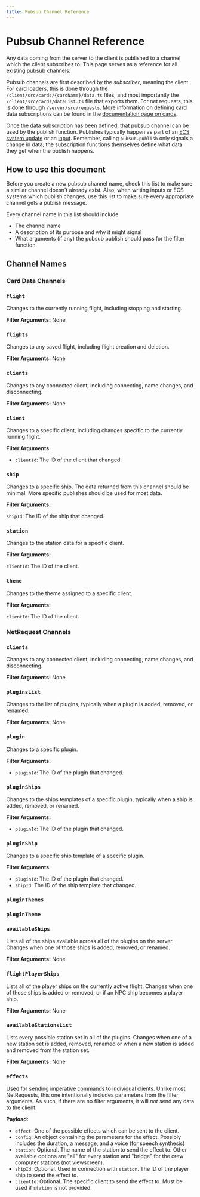 ```yaml
---
title: Pubsub Channel Reference
---
```


# Pubsub Channel Reference

Any data coming from the server to the client is published to a channel which
the client subscribes to. This page serves as a reference for all existing
pubsub channels.

Pubsub channels are first described by the _subscriber_, meaning the client. For
card loaders, this is done through the `/client/src/cards/{cardName}/data.ts`
files, and most importantly the `/client/src/cards/dataList.ts` file that
exports them. For net requests, this is done through `/server/src/requests`.
More information on defining card data subscriptions can be found in the
[documentation page on cards](card-creation).

Once the data subscription has been defined, that pubsub channel can be used by
the publish function. Publishes typically happen as part of an
[ECS system update](ecs-systems) or an [input](inputs). Remember, calling
`pubsub.publish` only signals a change in data; the subscription functions
themselves define what data they get when the publish happens.

## How to use this document

Before you create a new pubsub channel name, check this list to make sure a
similar channel doesn't already exist. Also, when writing inputs or ECS systems
which publish changes, use this list to make sure every appropriate channel gets
a publish message.

Every channel name in this list should include

- The channel name
- A description of its purpose and why it might signal
- What arguments (if any) the pubsub publish should pass for the filter
  function.

## Channel Names

### Card Data Channels

### `flight`

Changes to the currently running flight, including stopping and starting.

**Filter Arguments:** None

### `flights`

Changes to any saved flight, including flight creation and deletion.

**Filter Arguments:** None

### `clients`

Changes to any connected client, including connecting, name changes, and
disconnecting.

**Filter Arguments:** None

### `client`

Changes to a specific client, including changes specific to the currently
running flight.

**Filter Arguments:**

- `clientId`: The ID of the client that changed.

### `ship`

Changes to a specific ship. The data returned from this channel should be
minimal. More specific publishes should be used for most data.

**Filter Arguments:**

`shipId`: The ID of the ship that changed.

### `station`

Changes to the station data for a specific client.

**Filter Arguments:**

`clientId`: The ID of the client.

### `theme`

Changes to the theme assigned to a specific client.

**Filter Arguments:**

`clientId`: The ID of the client.

### NetRequest Channels

### `clients`

Changes to any connected client, including connecting, name changes, and
disconnecting.

**Filter Arguments:** None

### `pluginsList`

Changes to the list of plugins, typically when a plugin is added, removed, or
renamed.

**Filter Arguments:** None

### `plugin`

Changes to a specific plugin.

**Filter Arguments:**

- `pluginId`: The ID of the plugin that changed.

### `pluginShips`

Changes to the ships templates of a specific plugin, typically when a ship is
added, removed, or renamed.

**Filter Arguments:**

- `pluginId`: The ID of the plugin that changed.

### `pluginShip`

Changes to a specific ship template of a specific plugin.

**Filter Arguments:**

- `pluginId`: The ID of the plugin that changed.
- `shipId`: The ID of the ship template that changed.

### `pluginThemes`

### `pluginTheme`

### `availableShips`

Lists all of the ships available across all of the plugins on the server.
Changes when one of those ships is added, removed, or renamed.

**Filter Arguments:** None

### `flightPlayerShips`

Lists all of the player ships on the currently active flight. Changes when one
of those ships is added or removed, or if an NPC ship becomes a player ship.

**Filter Arguments:** None

### `availableStationsList`

Lists every possible station set in all of the plugins. Changes when one of a
new station set is added, removed, renamed or when a new station is added and
removed from the station set.

**Filter Arguments:** None

### `effects`

Used for sending imperative commands to individual clients. Unlike most
NetRequests, this one intentionally includes parameters from the filter
arguments. As such, if there are no filter arguments, it will _not_ send any
data to the client.

**Payload:**

- `effect`: One of the possible effects which can be sent to the client.
- `config`: An object containing the parameters for the effect. Possibly
  includes the duration, a message, and a voice (for speech synthesis)
- `station`: Optional. The name of the station to send the effect to. Other
  available options are "all" for every station and "bridge" for the crew
  computer stations (not viewscreen).
- `shipId`: Optional. Used in connection with `station`. The ID of the player
  ship to send the effect to.
- `clientId`: Optional. The specific client to send the effect to. Must be used
  if `station` is not provided.
